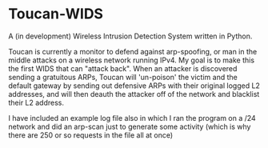 # Toucan-WIDS

A (in development) Wireless Intrusion Detection System written in Python.

Toucan is currently a monitor to defend against arp-spoofing, or man in the middle attacks on a wireless network running IPv4. My goal is to make this the first WIDS that can "attack back". When an attacker is discovered sending a gratuitous ARPs, Toucan will 'un-poison' the victim and the default gateway by sending out defensive ARPs with their original logged L2 addresses, and will then deauth the attacker off of the network and blacklist their L2 address. 

I have included an example log file also in which I ran the program on a /24 network and did an arp-scan just to generate some activity (which is why there are 250 or so requests in the file all at once)
